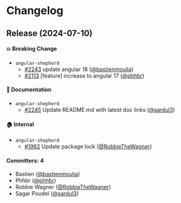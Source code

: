 # Changelog

## Release (2024-07-10)



#### :boom: Breaking Change
* `angular-shepherd`
  * [#2243](https://github.com/shepherd-pro/angular-shepherd/pull/2243) update angular 18 ([@bastienmoulia](https://github.com/bastienmoulia))
  * [#2113](https://github.com/shepherd-pro/angular-shepherd/pull/2113) [feature] increase to angular 17 ([@phhbr](https://github.com/phhbr))

#### :memo: Documentation
* `angular-shepherd`
  * [#2245](https://github.com/shepherd-pro/angular-shepherd/pull/2245) Update README.md with latest doc links ([@sardul3](https://github.com/sardul3))

#### :house: Internal
* `angular-shepherd`
  * [#1962](https://github.com/shepherd-pro/angular-shepherd/pull/1962) Update package lock ([@RobbieTheWagner](https://github.com/RobbieTheWagner))

#### Committers: 4
- Bastien ([@bastienmoulia](https://github.com/bastienmoulia))
- Phhbr ([@phhbr](https://github.com/phhbr))
- Robbie Wagner ([@RobbieTheWagner](https://github.com/RobbieTheWagner))
- Sagar Poudel ([@sardul3](https://github.com/sardul3))
